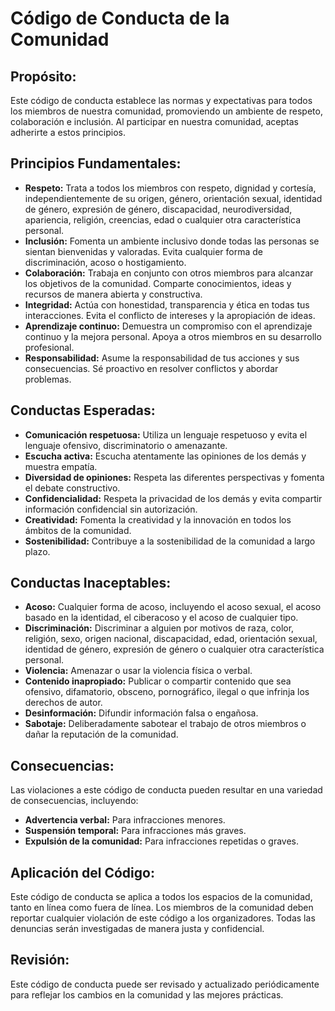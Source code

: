 # Código de Conducta de la Comunidad

## Propósito:

Este código de conducta establece las normas y expectativas para todos los miembros de nuestra comunidad, promoviendo un ambiente de respeto, colaboración e inclusión. Al participar en nuestra comunidad, aceptas adherirte a estos principios.

## Principios Fundamentales:

- **Respeto:** Trata a todos los miembros con respeto, dignidad y cortesía, independientemente de su origen, género, orientación sexual, identidad de género, expresión de género, discapacidad, neurodiversidad, apariencia, religión, creencias, edad o cualquier otra característica personal.
- **Inclusión:** Fomenta un ambiente inclusivo donde todas las personas se sientan bienvenidas y valoradas. Evita cualquier forma de discriminación, acoso o hostigamiento.
- **Colaboración:** Trabaja en conjunto con otros miembros para alcanzar los objetivos de la comunidad. Comparte conocimientos, ideas y recursos de manera abierta y constructiva.
- **Integridad:** Actúa con honestidad, transparencia y ética en todas tus interacciones. Evita el conflicto de intereses y la apropiación de ideas.
- **Aprendizaje continuo:** Demuestra un compromiso con el aprendizaje continuo y la mejora personal. Apoya a otros miembros en su desarrollo profesional.
- **Responsabilidad:** Asume la responsabilidad de tus acciones y sus consecuencias. Sé proactivo en resolver conflictos y abordar problemas.

## Conductas Esperadas:

- **Comunicación respetuosa:** Utiliza un lenguaje respetuoso y evita el lenguaje ofensivo, discriminatorio o amenazante.
- **Escucha activa:** Escucha atentamente las opiniones de los demás y muestra empatía.
- **Diversidad de opiniones:** Respeta las diferentes perspectivas y fomenta el debate constructivo.
- **Confidencialidad:** Respeta la privacidad de los demás y evita compartir información confidencial sin autorización.
- **Creatividad:** Fomenta la creatividad y la innovación en todos los ámbitos de la comunidad.
- **Sostenibilidad:** Contribuye a la sostenibilidad de la comunidad a largo plazo.

## Conductas Inaceptables:

- **Acoso:** Cualquier forma de acoso, incluyendo el acoso sexual, el acoso basado en la identidad, el ciberacoso y el acoso de cualquier tipo.
- **Discriminación:** Discriminar a alguien por motivos de raza, color, religión, sexo, origen nacional, discapacidad, edad, orientación sexual, identidad de género, expresión de género o cualquier otra característica personal.
- **Violencia:** Amenazar o usar la violencia física o verbal.
- **Contenido inapropiado:** Publicar o compartir contenido que sea ofensivo, difamatorio, obsceno, pornográfico, ilegal o que infrinja los derechos de autor.
- **Desinformación:** Difundir información falsa o engañosa.
- **Sabotaje:** Deliberadamente sabotear el trabajo de otros miembros o dañar la reputación de la comunidad.

## Consecuencias:

Las violaciones a este código de conducta pueden resultar en una variedad de consecuencias, incluyendo:

- **Advertencia verbal:** Para infracciones menores.
- **Suspensión temporal:** Para infracciones más graves.
- **Expulsión de la comunidad:** Para infracciones repetidas o graves.

## Aplicación del Código:

Este código de conducta se aplica a todos los espacios de la comunidad, tanto en línea como fuera de línea. Los miembros de la comunidad deben reportar cualquier violación de este código a los organizadores. Todas las denuncias serán investigadas de manera justa y confidencial.

## Revisión:

Este código de conducta puede ser revisado y actualizado periódicamente para reflejar los cambios en la comunidad y las mejores prácticas.
